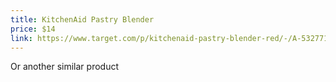 ```yaml
---
title: KitchenAid Pastry Blender
price: $14
link: https://www.target.com/p/kitchenaid-pastry-blender-red/-/A-53277167
---
```


Or another similar product
